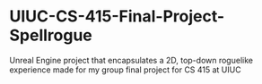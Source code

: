 # UIUC-CS-415-Final-Project-Spellrogue
Unreal Engine project that encapsulates a 2D, top-down roguelike experience made for my group final project for CS 415 at UIUC

